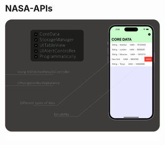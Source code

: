 # NASA-APIs


<div id="header" align="center">

</a>
   <a href=https://github.com/iamkorobitsyn/CoreDataStack>
    <img src="https://github.com/iamkorobitsyn/iamkorobitsyn/blob/main/CoreDataBack.png"
         alt="" title="Core Data Stack" alt="Swift"/>
</a>
  

</div>
